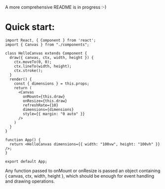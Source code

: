 A more comprehensive README is in progress :-)

# Quick start:

```
import React, { Component } from 'react';
import { Canvas } from "./components";

class HelloCanvas extends Component {
  draw({ canvas, ctx, width, height }) {
    ctx.moveTo(0, 0);
    ctx.lineTo(width, height);
    ctx.stroke();
  }
  render() {
    const { dimensions } = this.props;
    return (
      <Canvas
        onMount={this.draw}
        onResize={this.draw}
        refreshRate={10}
        dimensions={dimensions}
        style={{ margin: "0 auto" }}
      />
    )
  }
}

function App() {
  return <HelloCanvas dimensions={{ width: "100vw", height: "100vh" }} />;
}

export default App;
```

Any function passed to onMount or onResize is passed an object containing { canvas, ctx, width, height },
which should be enough for event handling and drawing operations.
